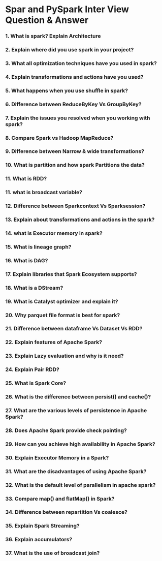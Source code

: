 # Spar and PySpark Inter View Question & Answer

### 1. What is spark? Explain Architecture
### 2. Explain where did you use spark in your project?
### 3. What all optimization techniques have you used in spark?
### 4. Explain transformations and actions have you used?
### 5. What happens when you use shuffle in spark?
### 6. Difference between ReduceByKey Vs GroupByKey?
### 7. Explain the issues you resolved when you working with spark?
### 8. Compare Spark vs Hadoop MapReduce?
### 9. Difference between Narrow & wide transformations?
### 10. What is partition and how spark Partitions the data?
### 11. What is RDD?
### 11. what is broadcast variable?
### 12. Difference between Sparkcontext Vs Sparksession?
### 13. Explain about transformations and actions in the spark?
### 14. what is Executor memory in spark?
### 15. What is lineage graph?
### 16. What is DAG?
### 17. Explain libraries that Spark Ecosystem supports?
### 18. What is a DStream?
### 19. What is Catalyst optimizer and explain it?
### 20. Why parquet file format is best for spark?
### 21. Difference between dataframe Vs Dataset Vs RDD?
### 22. Explain features of Apache Spark?
### 23. Explain Lazy evaluation and why is it need?
### 24. Explain Pair RDD?
### 25. What is Spark Core?
### 26. What is the difference between persist() and cache()?
### 27. What are the various levels of persistence in Apache Spark?
### 28. Does Apache Spark provide check pointing?
### 29. How can you achieve high availability in Apache Spark?
### 30. Explain Executor Memory in a Spark?
### 31. What are the disadvantages of using Apache Spark?
### 32. What is the default level of parallelism in apache spark?
### 33. Compare map() and flatMap() in Spark?
### 34. Difference between repartition Vs coalesce?
### 35. Explain Spark Streaming?
### 36. Explain accumulators?
### 37. What is the use of broadcast join?